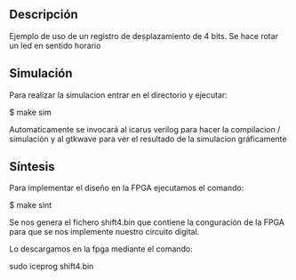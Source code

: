 ## Descripción
Ejemplo de uso de un registro de desplazamiento de 4 bits. Se hace rotar un led en sentido horario

## Simulación

Para realizar la simulacion entrar en el directorio y ejecutar:

$ make sim

Automaticamente se invocará al icarus verilog para hacer la compilacion / simulación y al gtkwave para ver el resultado de la simulacion gráficamente

## Síntesis

Para implementar el diseño en la FPGA ejecutamos el comando:

$ make sint

Se nos genera el fichero shift4.bin que contiene la conguración de la FPGA para que se nos implemente nuestro circuito digital.

Lo descargamos en la fpga mediante el comando:

sudo iceprog shift4.bin





